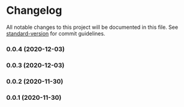 # Changelog

All notable changes to this project will be documented in this file. See [standard-version](https://github.com/conventional-changelog/standard-version) for commit guidelines.

### 0.0.4 (2020-12-03)

### 0.0.3 (2020-12-03)

### 0.0.2 (2020-11-30)

### 0.0.1 (2020-11-30)
